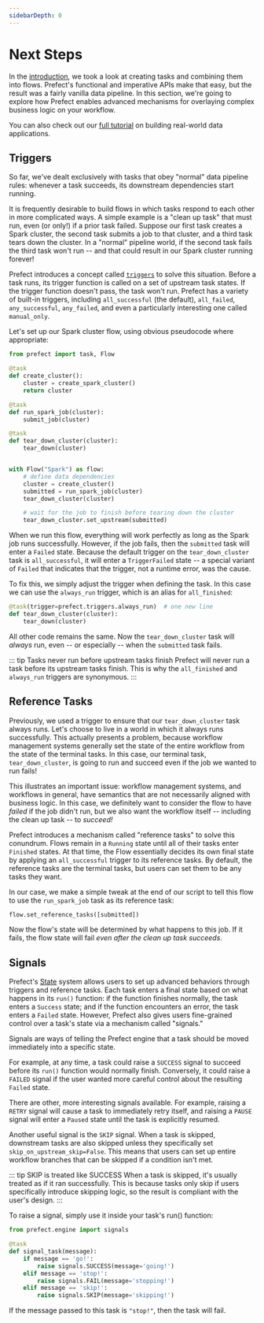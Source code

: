 ```yaml
---
sidebarDepth: 0
---
```


# Next Steps

In the [introduction](first-steps.md), we took a look at creating tasks and combining them into flows. Prefect's functional and imperative APIs make that easy, but the result was a fairly vanilla data pipeline. In this section, we're going to explore how Prefect enables advanced mechanisms for overlaying complex business logic on your workflow.


You can also check out our [full tutorial](/core/tutorial/01-etl-before-prefect.html) on building real-world data applications.


## Triggers

So far, we've dealt exclusively with tasks that obey "normal" data pipeline rules: whenever a task succeeds, its downstream dependencies start running.

It is frequently desirable to build flows in which tasks respond to each other in more complicated ways. A simple example is a "clean up task" that must run, even (or only!) if a prior task failed. Suppose our first task creates a Spark cluster, the second task submits a job to that cluster, and a third task tears down the cluster. In a "normal" pipeline world, if the second task fails the third task won't run -- and that could result in our Spark cluster running forever!

Prefect introduces a concept called [`triggers`](../concepts/execution.html#triggers) to solve this situation. Before a task runs, its trigger function is called on a set of upstream task states. If the trigger function doesn't pass, the task won't run. Prefect has a variety of built-in triggers, including `all_successful` (the default), `all_failed`, `any_successful`, `any_failed`, and even a particularly interesting one called `manual_only`.

Let's set up our Spark cluster flow, using obvious pseudocode where appropriate:

```python
from prefect import task, Flow

@task
def create_cluster():
    cluster = create_spark_cluster()
    return cluster

@task
def run_spark_job(cluster):
    submit_job(cluster)

@task
def tear_down_cluster(cluster):
    tear_down(cluster)


with Flow("Spark") as flow:
    # define data dependencies
    cluster = create_cluster()
    submitted = run_spark_job(cluster)
    tear_down_cluster(cluster)

    # wait for the job to finish before tearing down the cluster
    tear_down_cluster.set_upstream(submitted)

```

When we run this flow, everything will work perfectly as long as the Spark job runs successfully. However, if the job fails, then the `submitted` task will enter a `Failed` state. Because the default trigger on the `tear_down_cluster` task is `all_successful`, it will enter a `TriggerFailed` state -- a special variant of `Failed` that indicates that the trigger, not a runtime error, was the cause.

To fix this, we simply adjust the trigger when defining the task. In this case we can use the `always_run` trigger, which is an alias for `all_finished`:

```python
@task(trigger=prefect.triggers.always_run)  # one new line
def tear_down_cluster(cluster):
    tear_down(cluster)
```

All other code remains the same. Now the `tear_down_cluster` task will *always* run, even -- or especially -- when the `submitted` task fails.

::: tip Tasks never run before upstream tasks finish
Prefect will never run a task before its upstream tasks finish. This is why the `all_finished` and `always_run` triggers are synonymous.
:::

## Reference Tasks

Previously, we used a trigger to ensure that our `tear_down_cluster` task always runs. Let's choose to live in a world in which it always runs successfully. This actually presents a problem, because workflow management systems generally set the state of the entire workflow from the state of the terminal tasks. In this case, our terminal task, `tear_down_cluster`, is going to run and succeed even if the job we wanted to run fails!

This illustrates an important issue: workflow management systems, and workflows in general, have semantics that are not necessarily aligned with business logic. In this case, we definitely want to consider the flow to have *failed* if the job didn't run, but we also want the workflow itself -- including the clean up task -- to *succeed!*

Prefect introduces a mechanism called "reference tasks" to solve this conundrum. Flows remain in a `Running` state until all of their tasks enter `Finished` states. At that time, the Flow essentially decides its own final state by applying an `all_successful` trigger to its reference tasks. By default, the reference tasks are the terminal tasks, but users can set them to be any tasks they want.

In our case, we make a simple tweak at the end of our script to tell this flow to use the `run_spark_job` task as its reference task:

```python
flow.set_reference_tasks([submitted])
```

Now the flow's state will be determined by what happens to this job. If it fails, the flow state will fail *even after the clean up task succeeds*.

## Signals

Prefect's [State](../concepts/states.html) system allows users to set up advanced behaviors through triggers and reference tasks. Each task enters a final state based on what happens in its `run()` function: if the function finishes normally, the task enters a `Success` state; and if the function encounters an error, the task enters a `Failed` state. However, Prefect also gives users fine-grained control over a task's state via a mechanism called "signals."

Signals are ways of telling the Prefect engine that a task should be moved immediately into a specific state.

For example, at any time, a task could raise a `SUCCESS` signal to succeed before its `run()` function would normally finish. Conversely, it could raise a `FAILED` signal if the user wanted more careful control about the resulting `Failed` state.

There are other, more interesting signals available. For example, raising a `RETRY` signal will cause a task to immediately retry itself, and raising a `PAUSE` signal will enter a `Paused` state until the task is explicitly resumed.

Another useful signal is the `SKIP` signal. When a task is skipped, downstream tasks are also skipped unless they specifically set `skip_on_upstream_skip=False`. This means that users can set up entire workflow branches that can be skipped if a condition isn't met.

::: tip SKIP is treated like SUCCESS
When a task is skipped, it's usually treated as if it ran successfully. This is because tasks only skip if users specifically introduce skipping logic, so the result is compliant with the user's design.
:::

To raise a signal, simply use it inside your task's run() function:

```python
from prefect.engine import signals

@task
def signal_task(message):
    if message == 'go!':
        raise signals.SUCCESS(message='going!')
    elif message == 'stop!':
        raise signals.FAIL(message='stopping!')
    elif message == 'skip!':
        raise signals.SKIP(message='skipping!')
```

If the message passed to this task is `"stop!"`, then the task will fail.
